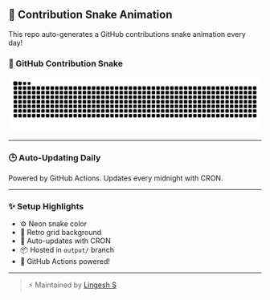 ## 🐍 Contribution Snake Animation

This repo auto-generates a GitHub contributions snake animation every day!

### 🐍 GitHub Contribution Snake

![Neon Snake](https://raw.githubusercontent.com/Lingesh-S/snake-animation/output/github-contribution-grid-snake.svg?palette=github-dark&color_snake=#39FF14&color_dots=#00FFFF,#FF00FF,#FFFF00,#FF4500,#9400D3)

---


### 🕒 Auto-Updating Daily
Powered by GitHub Actions. Updates every midnight with CRON.

---

### ✨ Setup Highlights
- ⚙️ Neon snake color
- 🪩 Retro grid background
- 🔄 Auto-updates with CRON
- 📦 Hosted in `output/` branch
- 🚀 GitHub Actions powered!

---

> ⚡ Maintained by [Lingesh S](https://github.com/Lingesh-S)
